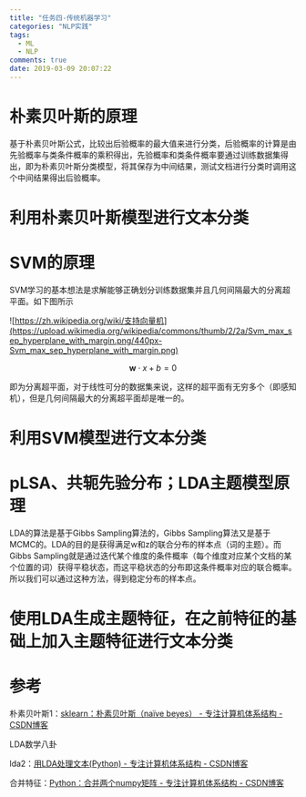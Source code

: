 ```yaml
---
title: "任务四-传统机器学习"
categories: "NLP实践"
tags:
  - ML
  - NLP
comments: true
date: 2019-03-09 20:07:22
---
```


# 朴素贝叶斯的原理

基于朴素贝叶斯公式，比较出后验概率的最大值来进行分类，后验概率的计算是由先验概率与类条件概率的乘积得出，先验概率和类条件概率要通过训练数据集得出，即为朴素贝叶斯分类模型，将其保存为中间结果，测试文档进行分类时调用这个中间结果得出后验概率。

<!--more-->

# 利用朴素贝叶斯模型进行文本分类

# SVM的原理

SVM学习的基本想法是求解能够正确划分训练数据集并且几何间隔最大的分离超平面。如下图所示

![https://zh.wikipedia.org/wiki/支持向量机](https://upload.wikimedia.org/wikipedia/commons/thumb/2/2a/Svm_max_sep_hyperplane_with_margin.png/440px-Svm_max_sep_hyperplane_with_margin.png)

$$
\boldsymbol{w} \cdot x+b=0
$$

即为分离超平面，对于线性可分的数据集来说，这样的超平面有无穷多个（即感知机），但是几何间隔最大的分离超平面却是唯一的。

# 利用SVM模型进行文本分类

# pLSA、共轭先验分布；LDA主题模型原理

LDA的算法是基于Gibbs Sampling算法的，Gibbs Sampling算法又是基于MCMC的。LDA的目的是获得满足w和z的联合分布的样本点（词的主题）。而Gibbs Sampling就是通过迭代某个维度的条件概率（每个维度对应某个文档的某个位置的词）获得平稳状态，而这平稳状态的分布即这条件概率对应的联合概率。所以我们可以通过这种方法，得到稳定分布的样本点。

# 使用LDA生成主题特征，在之前特征的基础上加入主题特征进行文本分类

# 参考

朴素贝叶斯1：[sklearn：朴素贝叶斯（naïve beyes） - 专注计算机体系结构 - CSDN博客](https://blog.csdn.net/u013710265/article/details/72780520)

LDA数学八卦

lda2：[用LDA处理文本(Python) - 专注计算机体系结构 - CSDN博客](https://blog.csdn.net/u013710265/article/details/73480332)

合并特征：[Python：合并两个numpy矩阵 - 专注计算机体系结构 - CSDN博客](https://blog.csdn.net/u013710265/article/details/72848564)
